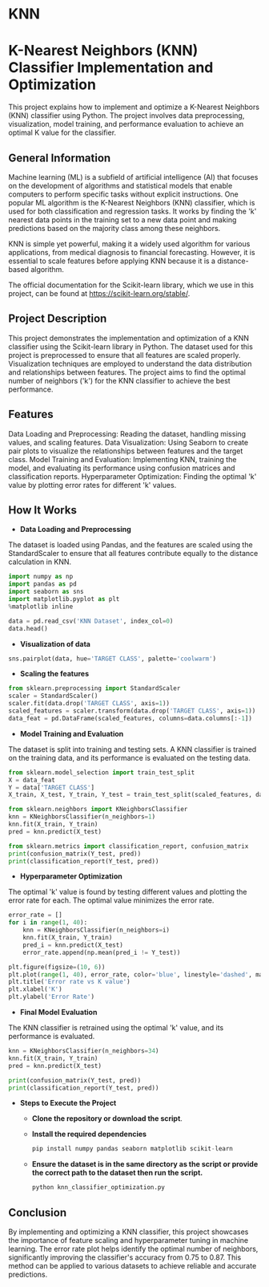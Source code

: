 # KNN
# K-Nearest Neighbors (KNN) Classifier Implementation and Optimization
This project explains how to implement and optimize a K-Nearest Neighbors (KNN) classifier using Python. The project involves data preprocessing, visualization, model training, and performance evaluation to achieve an optimal K value for the classifier.

## General Information
Machine learning (ML) is a subfield of artificial intelligence (AI) that focuses on the development of algorithms and statistical models that enable computers to perform specific tasks without explicit instructions. One popular ML algorithm is the K-Nearest Neighbors (KNN) classifier, which is used for both classification and regression tasks. It works by finding the 'k' nearest data points in the training set to a new data point and making predictions based on the majority class among these neighbors.

KNN is simple yet powerful, making it a widely used algorithm for various applications, from medical diagnosis to financial forecasting. However, it is essential to scale features before applying KNN because it is a distance-based algorithm.

The official documentation for the Scikit-learn library, which we use in this project, can be found at https://scikit-learn.org/stable/.

## Project Description
This project demonstrates the implementation and optimization of a KNN classifier using the Scikit-learn library in Python. The dataset used for this project is preprocessed to ensure that all features are scaled properly. Visualization techniques are employed to understand the data distribution and relationships between features. The project aims to find the optimal number of neighbors ('k') for the KNN classifier to achieve the best performance.

## Features
Data Loading and Preprocessing: Reading the dataset, handling missing values, and scaling features.
Data Visualization: Using Seaborn to create pair plots to visualize the relationships between features and the target class.
Model Training and Evaluation: Implementing KNN, training the model, and evaluating its performance using confusion matrices and classification reports.
Hyperparameter Optimization: Finding the optimal 'k' value by plotting error rates for different 'k' values.
## How It Works

- <b> Data Loading and Preprocessing</b>
  
The dataset is loaded using Pandas, and the features are scaled using the StandardScaler to ensure that all features contribute equally to the distance calculation in KNN.

```python
import numpy as np
import pandas as pd
import seaborn as sns
import matplotlib.pyplot as plt
%matplotlib inline

data = pd.read_csv('KNN Dataset', index_col=0)
data.head()
```

- <b>Visualization of data</b>

```python
sns.pairplot(data, hue='TARGET CLASS', palette='coolwarm')
```

- <b>Scaling the features</b>

```python
from sklearn.preprocessing import StandardScaler
scaler = StandardScaler()
scaler.fit(data.drop('TARGET CLASS', axis=1))
scaled_features = scaler.transform(data.drop('TARGET CLASS', axis=1))
data_feat = pd.DataFrame(scaled_features, columns=data.columns[:-1])
```
- <b>Model Training and Evaluation</b>

The dataset is split into training and testing sets. A KNN classifier is trained on the training data, and its performance is evaluated on the testing data.

```python
from sklearn.model_selection import train_test_split
X = data_feat
Y = data['TARGET CLASS']
X_train, X_test, Y_train, Y_test = train_test_split(scaled_features, data['TARGET CLASS'], test_size=0.30)
```
```python
from sklearn.neighbors import KNeighborsClassifier
knn = KNeighborsClassifier(n_neighbors=1)
knn.fit(X_train, Y_train)
pred = knn.predict(X_test)
```
```python
from sklearn.metrics import classification_report, confusion_matrix
print(confusion_matrix(Y_test, pred))
print(classification_report(Y_test, pred))
```
- <b>Hyperparameter Optimization</b>

The optimal 'k' value is found by testing different values and plotting the error rate for each. The optimal value minimizes the error rate.
```python
error_rate = []
for i in range(1, 40):
    knn = KNeighborsClassifier(n_neighbors=i)
    knn.fit(X_train, Y_train)
    pred_i = knn.predict(X_test)
    error_rate.append(np.mean(pred_i != Y_test))

plt.figure(figsize=(10, 6))
plt.plot(range(1, 40), error_rate, color='blue', linestyle='dashed', markerfacecolor='red', marker='o', markersize=10)
plt.title('Error rate vs K value')
plt.xlabel('K')
plt.ylabel('Error Rate')
```
- <b>Final Model Evaluation</b>

The KNN classifier is retrained using the optimal 'k' value, and its performance is evaluated.

```python
knn = KNeighborsClassifier(n_neighbors=34)
knn.fit(X_train, Y_train)
pred = knn.predict(X_test)

print(confusion_matrix(Y_test, pred))
print(classification_report(Y_test, pred))
```

- <b>Steps to Execute the Project</b>
    - <b>Clone the repository or download the script</b>.
    - <b>Install the required dependencies</b>
         ```python
        pip install numpy pandas seaborn matplotlib scikit-learn
         ```
     - <b> Ensure the dataset is in the same directory as the script or provide the correct path to the dataset then run the script. </b>

        ```python
        python knn_classifier_optimization.py
        ```

## Conclusion
By implementing and optimizing a KNN classifier, this project showcases the importance of feature scaling and hyperparameter tuning in machine learning. The error rate plot helps identify the optimal number of neighbors, significantly improving the classifier's accuracy from 0.75 to 0.87. This method can be applied to various datasets to achieve reliable and accurate predictions.
